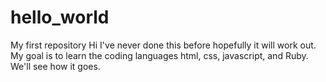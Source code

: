 hello_world
===========

My first repository
Hi I've never done this before hopefully it will work out. My goal is to learn the coding languages html, css, javascript, and Ruby. We'll see how it goes.
